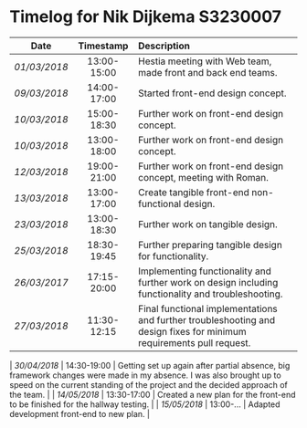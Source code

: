 # Timelog for Nik Dijkema S3230007

| Date | Timestamp | Description |
| :---:        |       :---: | :--- |
| *01/03/2018* | 13:00-15:00 | Hestia meeting with Web team, made front and back end teams. |
| *09/03/2018* | 14:00-17:00 | Started front-end design concept. |
| *10/03/2018* | 15:00-18:30 | Further work on front-end design concept. |
| *10/03/2018* | 13:00-18:00 | Further work on front-end design concept. |
| *12/03/2018* | 19:00-21:00 | Further work on front-end design concept, meeting with Roman. |
| *13/03/2018* | 13:00-17:00 | Create tangible front-end non-functional design. |
| *23/03/2018* | 13:00-18:30 | Further work on tangible design. |
| *25/03/2018* | 18:30-19:45 | Further preparing tangible design for functionality. |
| *26/03/2017* | 17:15-20:00 | Implementing functionality and further work on design including functionality and troubleshooting. |
| *27/03/2018* | 11:30-12:15 | Final functional implementations and further troubleshooting and design fixes for minimum requirements pull request. |

| *30/04/2018* | 14:30-19:00 | Getting set up again after partial absence, big framework changes were made in my absence. I was also brought up to speed on the current standing of the project and the decided approach of the team. |
| *14/05/2018* | 13:30-17:00 | Created a new plan for the front-end to be finished for the hallway testing. |
| *15/05/2018* | 13:00-... | Adapted development front-end to new plan. |
